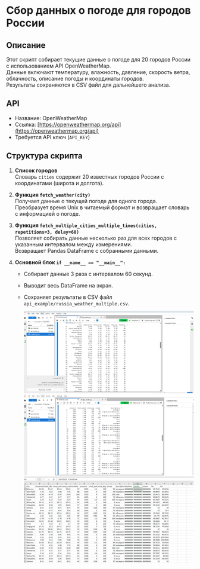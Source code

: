 # Сбор данных о погоде для городов России

## Описание
Этот скрипт собирает текущие данные о погоде для 20 городов России с использованием API OpenWeatherMap.  
Данные включают температуру, влажность, давление, скорость ветра, облачность, описание погоды и координаты городов.  
Результаты сохраняются в CSV файл для дальнейшего анализа.

## API
- Название: OpenWeatherMap
- Ссылка: [https://openweathermap.org/api](https://openweathermap.org/api)
- Требуется API ключ (`API_KEY`)

## Структура скрипта
1. **Список городов**  
   Словарь `cities` содержит 20 известных городов России с координатами (широта и долгота).

2. **Функция `fetch_weather(city)`**  
   Получает данные о текущей погоде для одного города.  
   Преобразует время Unix в читаемый формат и возвращает словарь с информацией о погоде.

3. **Функция `fetch_multiple_cities_multiple_times(cities, repetitions=3, delay=60)`**  
   Позволяет собирать данные несколько раз для всех городов с указанным интервалом между измерениями.  
   Возвращает Pandas DataFrame с собранными данными.

4. **Основной блок `if __name__ == "__main__":`**  
   - Собирает данные 3 раза с интервалом 60 секунд.  
   - Выводит весь DataFrame на экран.  
   - Сохраняет результаты в CSV файл `api_example/russia_weather_multiple.csv`.
  
     ![Скриншот](скр.ш1.png)
      ![Скриншот](скр.ш2.png)
      ![Скриншот](скр.ш3.png)



